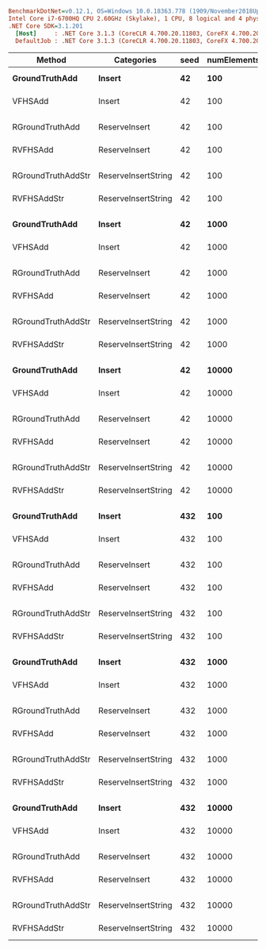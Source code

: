 ``` ini

BenchmarkDotNet=v0.12.1, OS=Windows 10.0.18363.778 (1909/November2018Update/19H2)
Intel Core i7-6700HQ CPU 2.60GHz (Skylake), 1 CPU, 8 logical and 4 physical cores
.NET Core SDK=3.1.201
  [Host]     : .NET Core 3.1.3 (CoreCLR 4.700.20.11803, CoreFX 4.700.20.12001), X64 RyuJIT
  DefaultJob : .NET Core 3.1.3 (CoreCLR 4.700.20.11803, CoreFX 4.700.20.12001), X64 RyuJIT


```
|             Method |          Categories | seed | numElements |         Mean |      Error |     StdDev | Ratio | RatioSD |
|------------------- |-------------------- |----- |------------ |-------------:|-----------:|-----------:|------:|--------:|
|     **GroundTruthAdd** |              **Insert** |   **42** |         **100** |     **3.162 μs** |  **0.0277 μs** |  **0.0259 μs** |  **1.00** |    **0.00** |
|            VFHSAdd |              Insert |   42 |         100 |     4.497 μs |  0.0315 μs |  0.0295 μs |  1.42 |    0.01 |
|                    |                     |      |             |              |            |            |       |         |
|    RGroundTruthAdd |       ReserveInsert |   42 |         100 |     3.024 μs |  0.0159 μs |  0.0149 μs |  1.00 |    0.00 |
|           RVFHSAdd |       ReserveInsert |   42 |         100 |     2.969 μs |  0.0184 μs |  0.0172 μs |  0.98 |    0.01 |
|                    |                     |      |             |              |            |            |       |         |
| RGroundTruthAddStr | ReserveInsertString |   42 |         100 |    12.217 μs |  0.0730 μs |  0.0647 μs |  1.00 |    0.00 |
|        RVFHSAddStr | ReserveInsertString |   42 |         100 |    12.350 μs |  0.0450 μs |  0.0376 μs |  1.01 |    0.01 |
|                    |                     |      |             |              |            |            |       |         |
|     **GroundTruthAdd** |              **Insert** |   **42** |        **1000** |    **37.505 μs** |  **0.1773 μs** |  **0.1572 μs** |  **1.00** |    **0.00** |
|            VFHSAdd |              Insert |   42 |        1000 |    53.255 μs |  0.2689 μs |  0.2383 μs |  1.42 |    0.01 |
|                    |                     |      |             |              |            |            |       |         |
|    RGroundTruthAdd |       ReserveInsert |   42 |        1000 |    31.683 μs |  0.2381 μs |  0.2227 μs |  1.00 |    0.00 |
|           RVFHSAdd |       ReserveInsert |   42 |        1000 |    30.984 μs |  0.1618 μs |  0.1351 μs |  0.98 |    0.01 |
|                    |                     |      |             |              |            |            |       |         |
| RGroundTruthAddStr | ReserveInsertString |   42 |        1000 |   186.174 μs |  1.2186 μs |  1.1399 μs |  1.00 |    0.00 |
|        RVFHSAddStr | ReserveInsertString |   42 |        1000 |   233.621 μs |  0.5571 μs |  0.4652 μs |  1.26 |    0.01 |
|                    |                     |      |             |              |            |            |       |         |
|     **GroundTruthAdd** |              **Insert** |   **42** |       **10000** |   **463.567 μs** |  **3.0632 μs** |  **2.5579 μs** |  **1.00** |    **0.00** |
|            VFHSAdd |              Insert |   42 |       10000 |   644.262 μs |  8.0015 μs |  7.0931 μs |  1.39 |    0.02 |
|                    |                     |      |             |              |            |            |       |         |
|    RGroundTruthAdd |       ReserveInsert |   42 |       10000 |   372.656 μs |  2.9280 μs |  2.7389 μs |  1.00 |    0.00 |
|           RVFHSAdd |       ReserveInsert |   42 |       10000 |   315.710 μs |  2.7774 μs |  2.5980 μs |  0.85 |    0.01 |
|                    |                     |      |             |              |            |            |       |         |
| RGroundTruthAddStr | ReserveInsertString |   42 |       10000 | 2,734.716 μs | 29.8276 μs | 26.4414 μs |  1.00 |    0.00 |
|        RVFHSAddStr | ReserveInsertString |   42 |       10000 | 3,188.420 μs | 23.1936 μs | 21.6954 μs |  1.17 |    0.01 |
|                    |                     |      |             |              |            |            |       |         |
|     **GroundTruthAdd** |              **Insert** |  **432** |         **100** |     **3.292 μs** |  **0.0331 μs** |  **0.0293 μs** |  **1.00** |    **0.00** |
|            VFHSAdd |              Insert |  432 |         100 |     4.535 μs |  0.0503 μs |  0.0470 μs |  1.38 |    0.02 |
|                    |                     |      |             |              |            |            |       |         |
|    RGroundTruthAdd |       ReserveInsert |  432 |         100 |     2.960 μs |  0.0202 μs |  0.0189 μs |  1.00 |    0.00 |
|           RVFHSAdd |       ReserveInsert |  432 |         100 |     2.897 μs |  0.0138 μs |  0.0123 μs |  0.98 |    0.01 |
|                    |                     |      |             |              |            |            |       |         |
| RGroundTruthAddStr | ReserveInsertString |  432 |         100 |    11.414 μs |  0.0947 μs |  0.0886 μs |  1.00 |    0.00 |
|        RVFHSAddStr | ReserveInsertString |  432 |         100 |    12.172 μs |  0.1116 μs |  0.0989 μs |  1.07 |    0.01 |
|                    |                     |      |             |              |            |            |       |         |
|     **GroundTruthAdd** |              **Insert** |  **432** |        **1000** |    **38.037 μs** |  **0.3763 μs** |  **0.3520 μs** |  **1.00** |    **0.00** |
|            VFHSAdd |              Insert |  432 |        1000 |    46.511 μs |  0.4373 μs |  0.4090 μs |  1.22 |    0.01 |
|                    |                     |      |             |              |            |            |       |         |
|    RGroundTruthAdd |       ReserveInsert |  432 |        1000 |    30.920 μs |  0.2557 μs |  0.2392 μs |  1.00 |    0.00 |
|           RVFHSAdd |       ReserveInsert |  432 |        1000 |    31.137 μs |  0.3005 μs |  0.2811 μs |  1.01 |    0.01 |
|                    |                     |      |             |              |            |            |       |         |
| RGroundTruthAddStr | ReserveInsertString |  432 |        1000 |   184.340 μs |  1.4965 μs |  1.3999 μs |  1.00 |    0.00 |
|        RVFHSAddStr | ReserveInsertString |  432 |        1000 |   245.756 μs |  1.2496 μs |  1.0435 μs |  1.33 |    0.01 |
|                    |                     |      |             |              |            |            |       |         |
|     **GroundTruthAdd** |              **Insert** |  **432** |       **10000** |   **458.351 μs** |  **2.4181 μs** |  **2.2619 μs** |  **1.00** |    **0.00** |
|            VFHSAdd |              Insert |  432 |       10000 |   652.913 μs |  5.6084 μs |  4.9717 μs |  1.42 |    0.01 |
|                    |                     |      |             |              |            |            |       |         |
|    RGroundTruthAdd |       ReserveInsert |  432 |       10000 |   368.031 μs |  3.1926 μs |  2.9864 μs |  1.00 |    0.00 |
|           RVFHSAdd |       ReserveInsert |  432 |       10000 |   313.505 μs |  3.1039 μs |  2.9034 μs |  0.85 |    0.01 |
|                    |                     |      |             |              |            |            |       |         |
| RGroundTruthAddStr | ReserveInsertString |  432 |       10000 | 2,722.400 μs | 14.1230 μs | 12.5197 μs |  1.00 |    0.00 |
|        RVFHSAddStr | ReserveInsertString |  432 |       10000 | 3,183.175 μs | 26.3463 μs | 24.6443 μs |  1.17 |    0.01 |
